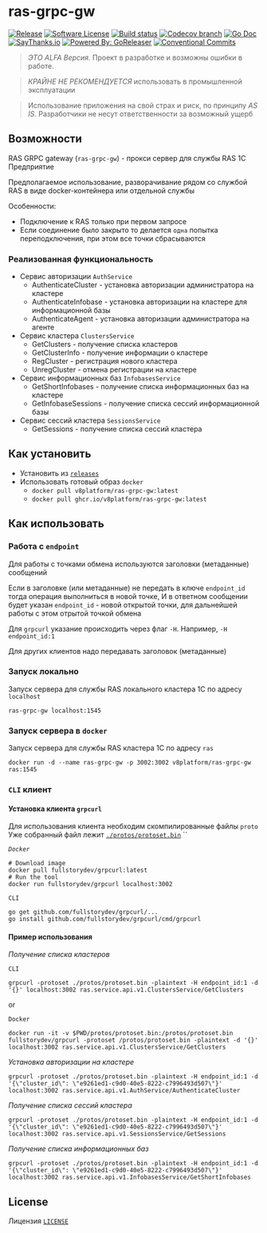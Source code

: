# ras-grpc-gw

[![Release](https://img.shields.io/github/release/v8platform/ras-grpc-gw.svg?style=for-the-badge)](https://github.com/v8platform/ras-grpc-gw/releases/latest)
[![Software License](https://img.shields.io/badge/license-MIT-brightgreen.svg?style=for-the-badge)](LICENSE)
[![Build status](https://img.shields.io/github/workflow/status/v8platform/ras-grpc-gw/goreleaser?style=for-the-badge)](https://github.com/v8platform/ras-grpc-gw/actions?workflow=goreleaser)
[![Codecov branch](https://img.shields.io/codecov/c/github/v8platform/ras-grpc-gw/master.svg?style=for-the-badge)](https://codecov.io/gh/v8platform/ras-grpc-gw)
[![Go Doc](https://img.shields.io/badge/godoc-reference-blue.svg?style=for-the-badge)](http://godoc.org/github.com/v8platform/ras-grpc-gw)
[![SayThanks.io](https://img.shields.io/badge/SayThanks.io-%E2%98%BC-1EAEDB.svg?style=for-the-badge)](https://saythanks.io/to/khorevaa)
[![Powered By: GoReleaser](https://img.shields.io/badge/powered%20by-goreleaser-green.svg?style=for-the-badge)](https://github.com/goreleaser)
[![Conventional Commits](https://img.shields.io/badge/Conventional%20Commits-1.0.0-yellow.svg?style=for-the-badge)](https://conventionalcommits.org)

> _*ЭТО ALFA Версия.*_ Проект в разработке и возможны ошибки в работе.

> _*КРАЙНЕ НЕ РЕКОМЕНДУЕТСЯ*_ использовать в промышленной эксплуатации

> Использование приложения на свой страх и риск, по принципу _*AS IS*_. Разработчики не несут ответственности за возможный ущерб

## Возможности

RAS GRPC gateway (`ras-grpc-gw`) - прокси сервер для службы RAS 1С Предприятие

Предполагаемое использование, разворачивание рядом со службой RAS в виде docker-контейнера или отдельной службы  

Особенности:

* Подключение к RAS только при первом запросе
* Если соединение было закрыто то делается `одна` попытка переподключения, при этом все точки сбрасываются

### Реализованная функциональность

* Сервис авторизации `AuthService` 
  * AuthenticateCluster - установка авторизации администратора на кластере
  * AuthenticateInfobase - установка авторизации на кластере для информационной базы
  * AuthenticateAgent - установка авторизации администратора на агенте
* Сервис кластера `ClustersService`
  * GetClusters - получение списка кластеров
  * GetClusterInfo - получение информации о кластере
  * RegCluster - регистрация нового кластера
  * UnregCluster - отмена регистрации на кластере
* Сервис информационных баз `InfobasesService`
  * GetShortInfobases - получение списка информационных баз на кластере
  * GetInfobaseSessions - получение списка сессий информационной базы 
* Сервис сессий кластера `SessionsService`
  * GetSessions - получение списка сессий кластера

## Как установить

* Установить из [`releases`](https://github.com/v8platform/ras-grpc-gw/releases/)
* Использовать готовый образ `docker`
  * `docker pull v8platform/ras-grpc-gw:latest`
  * `docker pull ghcr.io/v8platform/ras-grpc-gw:latest`

## Как использовать

### Работа с `endpoint` 

Для работы с точками обмена используются заголовки (метаданные) сообщений

Если в заголовке (или метаданные) не передать в ключе `endpoint_id`  тогда операция выполниться в новой точке,
И в ответном сообщении будет указан `endpoint_id` - новой открытой точки, для дальнейшей работы с этом отрытой точкой обмена

Для `grpcurl` указание происходить через флаг `-H`. Например, `-H endpoint_id:1`

Для других клиентов надо передавать заголовок (метаданные)

### Запуск локально 

Запуск сервера для службы RAS локального кластера 1С по адресу `localhost`

```shell
ras-grpc-gw localhost:1545
```

### Запуск сервера в `docker` 


Запуск сервера для службы RAS кластера 1С по адресу `ras`


```shell
docker run -d --name ras-grpc-gw -p 3002:3002 v8platform/ras-grpc-gw ras:1545
```


### `CLI` клиент

#### Установка клиента `grpcurl`

Для использования клиента необходим скомпилированные файлы `proto` 
Уже собранный файл лежит [`./protos/protoset.bin`](./protos/protoset.bin)
``

*`Docker`*
```shell
# Download image
docker pull fullstorydev/grpcurl:latest
# Run the tool
docker run fullstorydev/grpcurl localhost:3002
```
`CLI`
```shell
go get github.com/fullstorydev/grpcurl/...
go install github.com/fullstorydev/grpcurl/cmd/grpcurl
```

#### Пример использования

*Получение списка кластеров*

`CLI`
```shell
grpcurl -protoset ./protos/protoset.bin -plaintext -H endpoint_id:1 -d '{}' localhost:3002 ras.service.api.v1.ClustersService/GetClusters
```
or

`Docker`
```shell
docker run -it -v $PWD/protos/protoset.bin:/protos/protoset.bin fullstorydev/grpcurl -protoset /protos/protoset.bin -plaintext -d '{}' localhost:3002 ras.service.api.v1.ClustersService/GetClusters
```

*Установка авторизации на кластере*
```shell
grpcurl -protoset ./protos/protoset.bin -plaintext -H endpoint_id:1 -d '{\"cluster_id\": \"e9261ed1-c9d0-40e5-8222-c7996493d507\"}' localhost:3002 ras.service.api.v1.AuthService/AuthenticateCluster
```

*Получение списка сессий кластера*
```shell
grpcurl -protoset ./protos/protoset.bin -plaintext -H endpoint_id:1 -d '{\"cluster_id\": \"e9261ed1-c9d0-40e5-8222-c7996493d507\"}' localhost:3002 ras.service.api.v1.SessionsService/GetSessions
```

*Получение списка информационных баз*
```shell
grpcurl -protoset ./protos/protoset.bin -plaintext -H endpoint_id:1 -d '{\"cluster_id\": \"e9261ed1-c9d0-40e5-8222-c7996493d507\"}' localhost:3002 ras.service.api.v1.InfobasesService/GetShortInfobases
```

## License

Лицензия [`LICENSE`](LICENSE)